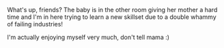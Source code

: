 What's up, friends?  The baby is in the other room giving her mother a hard time and I'm in here trying to learn a new skillset due to a double whammy of failing industries!

I'm actually enjoying myself very much, don't tell mama :)
